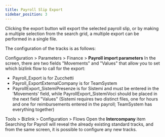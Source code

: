 ```yaml
---
title: Payroll Slip Export 
sidebar_position: 3
---
```

 
Clicking the export button will export the selected payroll slip, or by making a multiple selection from the search grid, a multiple export can be performed in a single file.

The configuration of the tracks is as follows:

Configuration > Parameters > Finance > **Payroll import parameters** 
In the screen, there are two fields "Movements" and "Values" that allow you to set which bizlink flow to call for the export:

- Payroll_Export is for Zucchetti
- Payroll_ExportExternalCompany is for TeamSystem
- PayrollExport_SistemiPresenze is for Sistemi and must be entered in the 'Movements' field, while PayrollExport_SistemiVoci should be placed in the next field "Values" (Sistemi requires two distinct files, one for hours and one for reimbursements entered in the payroll; TeamSystem has everything together)

Tools > Bizlink > Configuration > Flows 
Open the **Intercompany** item 
Searching for Payroll will reveal the already existing standard tracks, and from the same screen, it is possible to configure any new tracks.